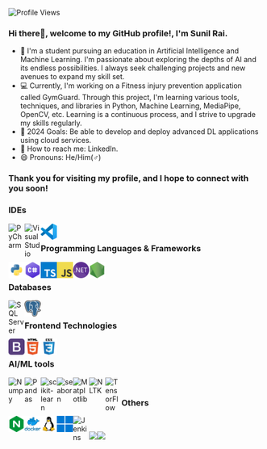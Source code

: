 ![Profile Views](https://komarev.com/ghpvc/?username=sunilrai486&label=Profile%20views&left_color=green&right_color=red&style=flat)

### Hi there👋, welcome to my GitHub profile!, I'm Sunil Rai.

- 📖 I'm a student pursuing an education in Artificial Intelligence and Machine Learning. I'm passionate about exploring the depths of AI and its endless possibilities. I always seek challenging projects and new avenues to expand my skill set.
- 💻 Currently, I'm working on a Fitness injury prevention application called GymGuard. Through this project, I'm learning various tools, techniques, and libraries in Python, Machine Learning, MediaPipe, OpenCV, etc. Learning is a continuous process, and I strive to upgrade my skills regularly.
- 🎯 2024 Goals: Be able to develop and deploy advanced DL applications using cloud services.
- 📧 How to reach me: LinkedIn.
- 😄 Pronouns: He/Him(♂️)

### Thank you for visiting my profile, and I hope to connect with you soon!

### IDEs
[<img align="left" alt="PyCharm" width="32px" src="https://upload.wikimedia.org/wikipedia/commons/1/1d/PyCharm_Icon.svg" />][PyCharm]
[<img align="left" alt="Visual Studio" width="32px" src="https://visualstudio.microsoft.com/wp-content/uploads/2021/10/Product-Icon.svg" />][Visual Studio]
[<img align="left" alt="Visual Studio Code" width="32px" src="https://raw.githubusercontent.com/github/explore/80688e429a7d4ef2fca1e82350fe8e3517d3494d/topics/visual-studio-code/visual-studio-code.png" />][Visual Studio Code]

[PyCharm]: https://www.jetbrains.com/pycharm/
[Visual Studio]: https://visualstudio.microsoft.com/
[Visual Studio Code]: https://github.com/microsoft/vscode
</br>

### Programming Languages & Frameworks
[<img align="left" alt="Python" width="32px" src="https://raw.githubusercontent.com/github/explore/80688e429a7d4ef2fca1e82350fe8e3517d3494d/topics/python/python.png" />][Python]
[<img align="left" alt="C#" width="32px" src="https://raw.githubusercontent.com/github/explore/80688e429a7d4ef2fca1e82350fe8e3517d3494d/topics/csharp/csharp.png" />][C#]
[<img align="left" alt="TypeScript" width="32px" src="https://raw.githubusercontent.com/github/explore/80688e429a7d4ef2fca1e82350fe8e3517d3494d/topics/typescript/typescript.png" />][TyepScript]
[<img align="left" alt="JavaScript" width="32px" src="https://raw.githubusercontent.com/github/explore/80688e429a7d4ef2fca1e82350fe8e3517d3494d/topics/javascript/javascript.png" />][JavaScript]
[<img align="left" alt=".Net" width="32px" src="https://raw.githubusercontent.com/github/explore/80688e429a7d4ef2fca1e82350fe8e3517d3494d/topics/dotnet/dotnet.png" />][.Net]
[<img align="left" alt="Node.js" width="32px" src="https://raw.githubusercontent.com/github/explore/80688e429a7d4ef2fca1e82350fe8e3517d3494d/topics/nodejs/nodejs.png" />][Node.js]

[Python]: https://www.python.org/ 
[C#]: https://github.com/dotnet/csharplang
[TyepScript]: https://github.com/microsoft/TypeScript
[JavaScript]: https://github.com/topics/javascript
[.Net]: https://github.com/dotnet
[Node.js]: https://github.com/nodejs/node
</br>

### Databases
[<img align="left" alt="SQL Server" width="32px" src="https://encrypted-tbn0.gstatic.com/images?q=tbn:ANd9GcS6702fI9w-y5rR55lbDe5Ffdy89oNl-mJ5G3KwGmUm8gHla9dkVcUN&usqp=CAU" />][SQL Server]
[<img align="left" alt="PostgreSQL" width="32px" src="https://raw.githubusercontent.com/github/explore/80688e429a7d4ef2fca1e82350fe8e3517d3494d/topics/postgresql/postgresql.png" />][PostgreSQL]

[SQL Server]: https://www.microsoft.com/en-us/sql-server/sql-server-2019
[PostgreSQL]: https://github.com/postgres/postgres
</br>

### Frontend Technologies
[<img align="left" alt="Bootstrap" width="32px" src="https://raw.githubusercontent.com/github/explore/80688e429a7d4ef2fca1e82350fe8e3517d3494d/topics/bootstrap/bootstrap.png" />][Bootstrap]
[<img align="left" alt="HTML5" width="32px" src="https://raw.githubusercontent.com/github/explore/80688e429a7d4ef2fca1e82350fe8e3517d3494d/topics/html/html.png" />][HTML5]
[<img align="left" alt="CSS3" width="32px" src="https://raw.githubusercontent.com/github/explore/80688e429a7d4ef2fca1e82350fe8e3517d3494d/topics/css/css.png" />][CSS3]

[Bootstrap]: https://github.com/twbs/bootstrap
[HTML5]: https://html.com/html5/
[CSS3]: https://www.w3.org/Style/CSS/
</br>

### AI/ML tools
[<img align="left" alt="Numpy" width="32px" src="https://avatars.githubusercontent.com/u/288276?s=280&v=4" />][Numpy]
[<img align="left" alt="Pandas" width="32px" src="https://avatars.githubusercontent.com/u/21206976?s=280&v=4" />][Pandas]
[<img align="left" alt="scikit-learn" width="32px" src="https://raw.githubusercontent.com/scikit-learn/scikit-learn/main/doc/logos/scikit-learn-logo.png" />][scikit-learn]
[<img align="left" alt="seaborn" width="32px" src="https://seaborn.pydata.org/_static/logo-wide-lightbg.svg" />][seaborn]
[<img align="left" alt="Matplotlib" width="32px" src="https://avatars.githubusercontent.com/u/215947?s=200&v=4" />][Matplotlib]
[<img align="left" alt="NLTK" width="32px" src="https://miro.medium.com/v2/resize:fit:592/1*YM2HXc7f4v02pZBEO8h-qw.png" />][NLTK]
[<img align="left" alt="TensorFlow" width="32px" src="https://avatars.githubusercontent.com/u/15658638?s=48&v=4" />][TensorFlow]

[Numpy]: https://numpy.org/
[Pandas]: https://pandas.pydata.org/
[scikit-learn]: https://scikit-learn.org/
[seaborn]: https://seaborn.pydata.org/
[Matplotlib]: https://matplotlib.org/
[NLTK]: https://www.nltk.org/
[TensorFlow]: https://tensorflow.org/
</br>

### Others
[<img align="left" alt="Nginx" width="32px" src="https://raw.githubusercontent.com/github/explore/85cceaeeaf993ca35664dc37ea24f9237fbbfc14/topics/nginx/nginx.png" />][Nginx]
[<img align="left" alt="Docker" width="32px" src="https://raw.githubusercontent.com/github/explore/80688e429a7d4ef2fca1e82350fe8e3517d3494d/topics/docker/docker.png" />][Docker]
[<img align="left" alt="Linux" width="32px" src="https://raw.githubusercontent.com/github/explore/80688e429a7d4ef2fca1e82350fe8e3517d3494d/topics/linux/linux.png" />][Linux]
[<img align="left" alt="Windows 10" width="32px" src="https://raw.githubusercontent.com/github/explore/379d49236d826364be968345e0a085d044108cff/topics/windows/windows.png" />][Windows]
[<img align="left" alt="Jenkins" width="32px" src="https://www.jenkins.io/sites/default/files/jenkins_logo.png" />][Jenkins]

[Nginx]: https://github.com/nginx/nginx
[Docker]: https://github.com/docker
[Linux]: https://github.com/torvalds/linux
[Windows]: https://www.microsoft.com/en-us/software-download/windows10
[Jenkins]: https://github.com/jenkinsci/jenkins
</br>

<div>
  <img align = "left" src="https://github-readme-stats.vercel.app/api?username=sunilrai486&show_icons=true&theme=radical" /> 
</div>
<div>
  <img align = "left" src="https://github-readme-streak-stats.herokuapp.com/?user=sunilrai486&show_icons=true&theme=radical" />
</div>
